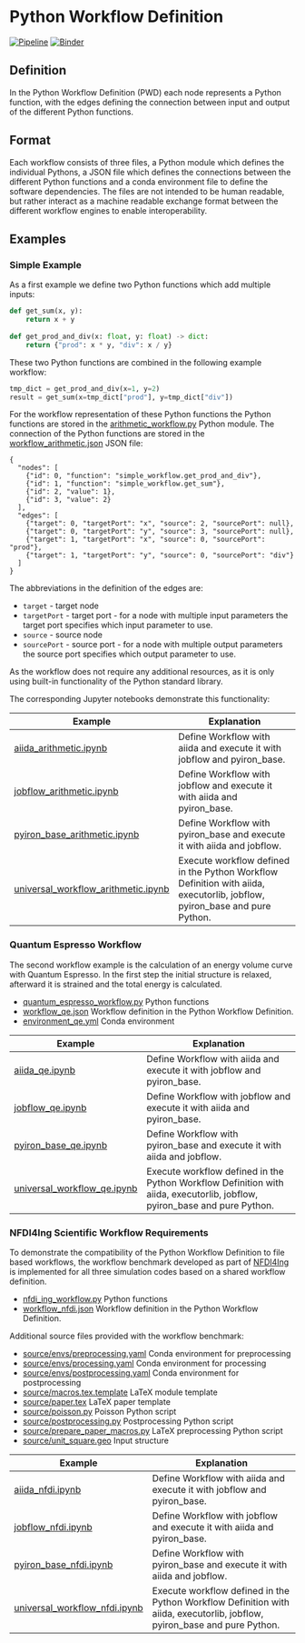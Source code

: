 # Python Workflow Definition
[![Pipeline](https://github.com/pyiron-dev/python-workflow-definition/actions/workflows/pipeline.yml/badge.svg)](https://github.com/pyiron-dev/python-workflow-definition/actions/workflows/pipeline.yml)
[![Binder](https://mybinder.org/badge_logo.svg)](https://mybinder.org/v2/gh/pyiron-dev/python-workflow-definition/HEAD)

## Definition
In the Python Workflow Definition (PWD) each node represents a Python function, with the edges defining the connection 
between input and output of the different Python functions. 

## Format
Each workflow consists of three files, a Python module which defines the individual Pythons, a JSON file which defines
the connections between the different Python functions and a conda environment file to define the software dependencies.
The files are not intended to be human readable, but rather interact as a machine readable exchange format between the 
different workflow engines to enable interoperability. 

## Examples
### Simple Example 
As a first example we define two Python functions which add multiple inputs: 
```python
def get_sum(x, y):
    return x + y
    
def get_prod_and_div(x: float, y: float) -> dict:
    return {"prod": x * y, "div": x / y}
```
These two Python functions are combined in the following example workflow:
```python
tmp_dict = get_prod_and_div(x=1, y=2)
result = get_sum(x=tmp_dict["prod"], y=tmp_dict["div"])
```
For the workflow representation of these Python functions the Python functions are stored in the [arithmetic_workflow.py](example_workflows/arithmetic/workflow.py)
Python module. The connection of the Python functions are stored in the [workflow_arithmetic.json](example_workflows/arithmetic/workflow.json) 
JSON file:
```
{
  "nodes": [
    {"id": 0, "function": "simple_workflow.get_prod_and_div"},
    {"id": 1, "function": "simple_workflow.get_sum"},
    {"id": 2, "value": 1},
    {"id": 3, "value": 2}
  ],
  "edges": [
    {"target": 0, "targetPort": "x", "source": 2, "sourcePort": null},
    {"target": 0, "targetPort": "y", "source": 3, "sourcePort": null},
    {"target": 1, "targetPort": "x", "source": 0, "sourcePort": "prod"},
    {"target": 1, "targetPort": "y", "source": 0, "sourcePort": "div"}
  ]
}
```
The abbreviations in the definition of the edges are:
* `target` - target node 
* `targetPort` - target port - for a node with multiple input parameters the target port specifies which input parameter to use.
* `source` - source node 
* `sourcePort` - source port - for a node with multiple output parameters the source port specifies which output parameter to use.

As the workflow does not require any additional resources, as it is only using built-in functionality of the Python standard 
library.

The corresponding Jupyter notebooks demonstrate this functionality:

| Example                                                                    | Explanation                                                                                                               | 
|----------------------------------------------------------------------------|---------------------------------------------------------------------------------------------------------------------------|
| [aiida_arithmetic.ipynb](example_workflows/arithmetic/aiida.ipynb)                           | Define Workflow with aiida and execute it with jobflow and pyiron_base.                                                   |
| [jobflow_arithmetic.ipynb](example_workflows/arithmetic/jobflow.ipynb)                       | Define Workflow with jobflow and execute it with aiida and pyiron_base.                                                   |
| [pyiron_base_arithmetic.ipynb](example_workflows/arithmetic/pyiron_base.ipynb)               | Define Workflow with pyiron_base and execute it with aiida and jobflow.                                                   |
| [universal_workflow_arithmetic.ipynb](example_workflows/arithmetic/universal_workflow.ipynb) | Execute workflow defined in the Python Workflow Definition with aiida, executorlib, jobflow, pyiron_base and pure Python. |

### Quantum Espresso Workflow
The second workflow example is the calculation of an energy volume curve with Quantum Espresso. In the first step the 
initial structure is relaxed, afterward it is strained and the total energy is calculated. 
* [quantum_espresso_workflow.py](example_workflows/quantum_espresso/workflow.py) Python functions 
* [workflow_qe.json](example_workflows/quantum_espresso/workflow.json) Workflow definition in the Python Workflow Definition.
* [environment_qe.yml](example_workflows/quantum_espresso/environment.yml) Conda environment

| Example                                                    | Explanation                                                                                                               | 
|------------------------------------------------------------|---------------------------------------------------------------------------------------------------------------------------|
| [aiida_qe.ipynb](example_workflows/quantum_espresso/aiida.ipynb)                           | Define Workflow with aiida and execute it with jobflow and pyiron_base.                                                   |
| [jobflow_qe.ipynb](example_workflows/quantum_espresso/jobflow.ipynb)                       | Define Workflow with jobflow and execute it with aiida and pyiron_base.                                                   |
| [pyiron_base_qe.ipynb](example_workflows/quantum_espresso/pyiron_base.ipynb)               | Define Workflow with pyiron_base and execute it with aiida and jobflow.                                                   |
| [universal_workflow_qe.ipynb](example_workflows/quantum_espresso/universal_workflow.ipynb) | Execute workflow defined in the Python Workflow Definition with aiida, executorlib, jobflow, pyiron_base and pure Python. |

### NFDI4Ing Scientific Workflow Requirements
To demonstrate the compatibility of the Python Workflow Definition to file based workflows, the workflow benchmark developed as part of [NFDI4Ing](https://github.com/BAMresearch/NFDI4IngScientificWorkflowRequirements)
is implemented for all three simulation codes based on a shared workflow definition. 
* [nfdi_ing_workflow.py](example_workflows/nfdi/workflow.py) Python functions 
* [workflow_nfdi.json](example_workflows/nfdi/workflow.json) Workflow definition in the Python Workflow Definition.

Additional source files provided with the workflow benchmark:
* [source/envs/preprocessing.yaml](example_workflows/nfdi/source/envs/preprocessing.yaml) Conda environment for preprocessing
* [source/envs/processing.yaml](example_workflows/nfdi/source/envs/processing.yaml) Conda environment for processing
* [source/envs/postprocessing.yaml](example_workflows/nfdi/source/envs/postprocessing.yaml) Conda environment for postprocessing
* [source/macros.tex.template](example_workflows/nfdi/source/macros.tex.template) LaTeX module template 
* [source/paper.tex](example_workflows/nfdi/source/paper.tex) LaTeX paper template 
* [source/poisson.py](example_workflows/nfdi/source/poisson.py) Poisson Python script 
* [source/postprocessing.py](example_workflows/nfdi/source/postprocessing.py) Postprocessing Python script
* [source/prepare_paper_macros.py](example_workflows/nfdi/source/prepare_paper_macros.py) LaTeX preprocessing Python script
* [source/unit_square.geo](example_workflows/nfdi/source/unit_square.geo) Input structure 

| Example                                                        | Explanation                                                                                                               | 
|----------------------------------------------------------------|---------------------------------------------------------------------------------------------------------------------------|
| [aiida_nfdi.ipynb](example_workflows/nfdi/aiida.ipynb)                           | Define Workflow with aiida and execute it with jobflow and pyiron_base.                                                   |
| [jobflow_nfdi.ipynb](example_workflows/nfdi/jobflow.ipynb)                       | Define Workflow with jobflow and execute it with aiida and pyiron_base.                                                   |
| [pyiron_base_nfdi.ipynb](example_workflows/nfdi/pyiron_base.ipynb)               | Define Workflow with pyiron_base and execute it with aiida and jobflow.                                                   |
| [universal_workflow_nfdi.ipynb](example_workflows/nfdi/universal_workflow.ipynb) | Execute workflow defined in the Python Workflow Definition with aiida, executorlib, jobflow, pyiron_base and pure Python. |